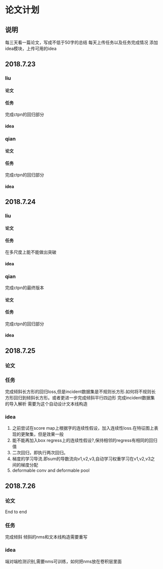 # 论文计划
## 说明
每三天看一篇论文，写成不低于50字的总结
每天上传任务以及任务完成情况
添加idea模块，上传可用的idea
## 2018.7.23

### liu
#### 论文

#### 任务

完成ctpn的回归部分
#### idea


### qian

#### 论文

#### 任务
完成ctpn的回归部分

#### idea

## 2018.7.24

### liu
#### 论文

#### 任务

在多尺度上能不能做出突破
#### idea


### qian
完成ctpn的最终版本
#### 论文

#### 任务
完成ctpn的回归部分
#### idea
## 2018.7.25
### 论文
### 任务
完成倾斜长方形的回归loss,但是incident数据集是不规则长方形.如何将不规则长方形回归到倾斜长方形。或者更进一步完成倾斜平行四边形
完成incident数据集的导入解析
需要为这个自动设计文本线构造
### idea
1. 之前尝试在score map上根据字的连续性假设，加入连续性loss.在特征图上表现的更聚集，但是效果一般
2. 能不能再加入box regress上的连续性假设?,保持相邻的regress有相同的回归值
3. 二次回归，即执行两次回归。
4. 梯度的学习导流.即sum的导数流向v1,v2,v3,自动学习权重学习在v1,v2,v3之间的梯度分配
5. deformable conv and deformable pool

## 2018.7.26
### 论文
End to end
### 任务
完成倾斜
倾斜的nms和文本线构造需要重写
### idea
端对端检测识别,需要nms可训练，如何把nms放在卷积层里面
